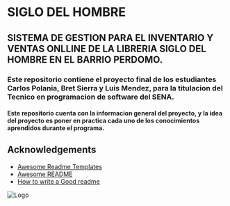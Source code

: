 # SIGLO DEL HOMBRE

## SISTEMA DE GESTION PARA EL INVENTARIO Y VENTAS ONLLINE DE LA LIBRERIA SIGLO DEL HOMBRE EN EL BARRIO PERDOMO.

### Este repositorio contiene el proyecto final de los estudiantes Carlos Polania, Bret Sierra y Luis Mendez, para la titulacion del Tecnico en programacion de software del SENA.

#### Este repositorio cuenta con la informacion general del proyecto, y la idea del proyecto es poner en practica cada uno de los conocimientos aprendidos durante el programa.

## Acknowledgements

 - [Awesome Readme Templates](https://awesomeopensource.com/project/elangosundar/awesome-README-templates)
 - [Awesome README](https://github.com/matiassingers/awesome-readme)
 - [How to write a Good readme](https://bulldogjob.com/news/449-how-to-write-a-good-readme-for-your-github-project)


![Logo](https://dev-to-uploads.s3.amazonaws.com/uploads/articles/th5xamgrr6se0x5ro4g6.png)
